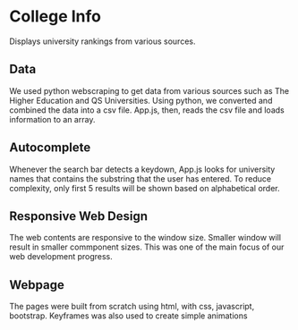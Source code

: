 # College Info
Displays university rankings from various sources.

## Data
We used python webscraping to get data from various sources such as The Higher Education and QS Universities.
Using python, we converted and combined the data into a csv file.
App.js, then, reads the csv file and loads information to an array.

## Autocomplete
Whenever the search bar detects a keydown, App.js looks for university names that contains the substring that the user has entered.
To reduce complexity, only first 5 results will be shown based on alphabetical order.

## Responsive Web Design
The web contents are responsive to the window size. Smaller window will result in smaller commponent sizes. 
This was one of the main focus of our web development progress.

## Webpage
The pages were built from scratch using html, with css, javascript, bootstrap. Keyframes was also used to create simple animations
